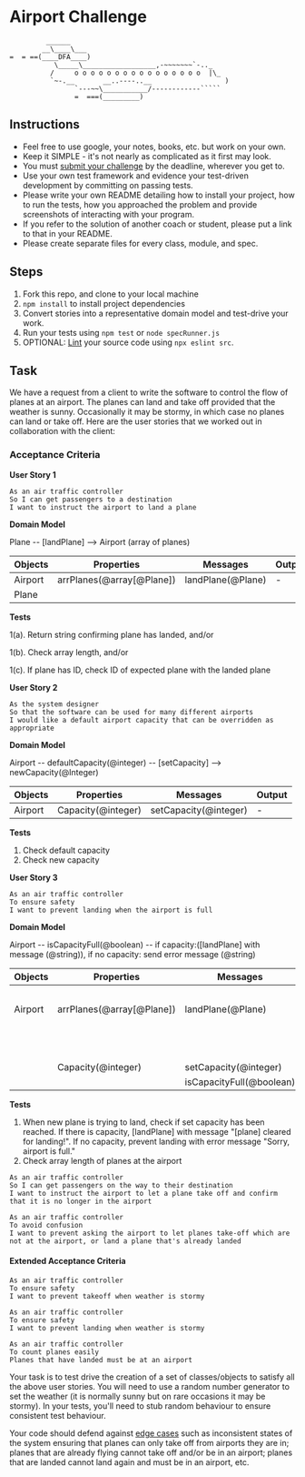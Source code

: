 Airport Challenge
=================

```
         ______
        __\____\___
=  = ==(____DFA____)
           \_____\__________________,-~~~~~~~`-.._
          /     o o o o o o o o o o o o o o o o  |\_
          `~-.__       __..----..__                  )
                `---~~\___________/------------`````
                =  ===(_________)

```

Instructions
---------

* Feel free to use google, your notes, books, etc. but work on your own.
* Keep it SIMPLE - it's not nearly as complicated as it first may look.
* You must [submit your challenge](https://airtable.com/shrUGm2T8TYCFAmjN) by the deadline, wherever you get to.
* Use your own test framework and evidence your test-driven development by committing on passing tests.
* Please write your own README detailing how to install your project, how to run the tests, how you approached the problem and provide screenshots of interacting with your program.
* If you refer to the solution of another coach or student, please put a link to that in your README.
* Please create separate files for every class, module, and spec.

Steps
-------

1. Fork this repo, and clone to your local machine
2. `npm install` to install project dependencies
3. Convert stories into a representative domain model and test-drive your work.
4. Run your tests using `npm test` or `node specRunner.js`
5. OPTIONAL: [Lint](https://eslint.org/docs/user-guide/getting-started) your source code using `npx eslint src`.

Task
-----

We have a request from a client to write the software to control the flow of planes at an airport. The planes can land and take off provided that the weather is sunny. Occasionally it may be stormy, in which case no planes can land or take off.  Here are the user stories that we worked out in collaboration with the client:

### Acceptance Criteria

**User Story 1**
```
As an air traffic controller
So I can get passengers to a destination
I want to instruct the airport to land a plane
```

**Domain Model**

Plane -- [landPlane] --> Airport (array of planes)

| Objects   | Properties                        | Messages                     | Output  |
| --------- | --------------------------------- | ---------------------------- | ------- |
| Airport   | arrPlanes(@array[@Plane])         | landPlane(@Plane)            | -       |
| Plane     |

**Tests**

1(a). Return string confirming plane has landed, and/or

1(b). Check array length, and/or

1(c). If plane has ID, check ID of expected plane with the landed plane


**User Story 2**
```
As the system designer
So that the software can be used for many different airports
I would like a default airport capacity that can be overridden as appropriate
```

**Domain Model**

Airport -- defaultCapacity(@integer) -- [setCapacity] --> newCapacity(@Integer)

| Objects   | Properties                        | Messages                     | Output  |
| --------- | --------------------------------- | ---------------------------- | ------- |
| Airport   | Capacity(@integer)                | setCapacity(@integer)        | -       |


**Tests**
1. Check default capacity
2. Check new capacity


**User Story 3**
```
As an air traffic controller
To ensure safety
I want to prevent landing when the airport is full
```

**Domain Model**

Airport -- isCapacityFull(@boolean) -- if capacity:([landPlane] with message (@string)), if no capacity: send error message (@string)

| Objects   | Properties                        | Messages                     | Output  |
| --------- | --------------------------------- | ---------------------------- | ------- |
| Airport   | arrPlanes(@array[@Plane])         | landPlane(@Plane)            | @string ("[@Plane] cleared for landing!") 
|           |                                   |                              | @string("Sorry, airport is full.")  |
|           | Capacity(@integer)                | setCapacity(@integer)        | -       |
|           |                                   | isCapacityFull(@boolean)     | @boolean|

**Tests**
1. When new plane is trying to land, check if set capacity has been reached. If there is capacity, [landPlane] with message "[plane] cleared for landing!". If no capacity, prevent landing with error message "Sorry, airport is full."
2. Check array length of planes at the airport


```
As an air traffic controller
So I can get passengers on the way to their destination
I want to instruct the airport to let a plane take off and confirm that it is no longer in the airport
```


```
As an air traffic controller
To avoid confusion
I want to prevent asking the airport to let planes take-off which are not at the airport, or land a plane that's already landed
```

#### Extended Acceptance Criteria
```
As an air traffic controller
To ensure safety
I want to prevent takeoff when weather is stormy

As an air traffic controller
To ensure safety
I want to prevent landing when weather is stormy

As an air traffic controller
To count planes easily
Planes that have landed must be at an airport
```

Your task is to test drive the creation of a set of classes/objects to satisfy all the above user stories. You will need to use a random number generator to set the weather (it is normally sunny but on rare occasions it may be stormy). In your tests, you'll need to stub random behaviour to ensure consistent test behaviour.

Your code should defend against [edge cases](http://programmers.stackexchange.com/questions/125587/what-are-the-difference-between-an-edge-case-a-corner-case-a-base-case-and-a-b) such as inconsistent states of the system ensuring that planes can only take off from airports they are in; planes that are already flying cannot take off and/or be in an airport; planes that are landed cannot land again and must be in an airport, etc.
